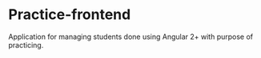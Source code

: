 # Practice-frontend
Application for managing students done using Angular 2+ with purpose of practicing.
